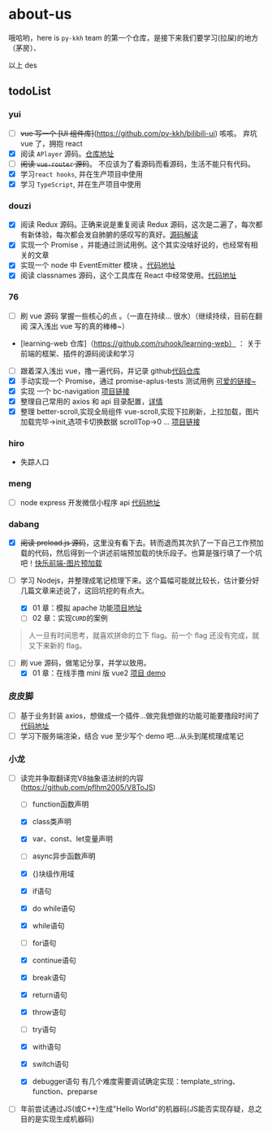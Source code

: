 # about-us

哦哈哟，here is `py-kkh` team 的第一个仓库，是接下来我们要学习(拉屎)的地方（茅房）、

以上 des

## todoList

### yui

- [ ] ~~vue 写一个 [UI 组件库]~~(https://github.com/py-kkh/bilibili-ui) 咳咳。 弃坑 vue 了，拥抱 react
- [x] 阅读 `APlayer` 源码。[仓库地址](https://github.com/miaoyuxinbaby/APlayer)
- [ ] ~~阅读 `vue-router` 源码~~。 不应该为了看源码而看源码，生活不能只有代码。
- [x] 学习`react hooks`, 并在生产项目中使用
- [x] 学习 `TypeScript`, 并在生产项目中使用

### douzi

- [x] 阅读 Redux 源码。正确来说是重复阅读 Redux 源码，这次是二遍了，每次都有新体验，每次都会发自肺腑的感叹写的真好。[源码解读](https://github.com/dongliang1993/learn-excellent-source-code/tree/master/redux%20%E6%BA%90%E7%A0%81%E5%AD%A6%E4%B9%A0)
- [x] 实现一个 Promise ，并能通过测试用例。这个其实没啥好说的，也经常有相关的文章
- [x] 实现一个 node 中 EventEmitter 模块 。[代码地址](https://github.com/dongliang1993/learn-excellent-source-code/tree/master/EventEmitter%20%E8%BD%AE%E5%AD%90)
- [x] 阅读 classnames 源码，这个工具库在 React 中经常使用。[代码地址](https://github.com/dongliang1993/learn-excellent-source-code/tree/master/classNames%20%E6%BA%90%E7%A0%81%E5%AD%A6%E4%B9%A0)

### 76

- [ ] 刷 vue 源码 掌握一些核心的点 。（一直在持续... 很水）（继续持续，目前在翻阅 深入浅出 vue 写的真的棒棒~）
- [learning-web 仓库]（https://github.com/ruhook/learning-web） ： 关于前端的框架、插件的源码阅读和学习
- [ ] 跟着深入浅出 vue，撸一遍代码，并记录 github[代码仓库](https://github.com/ruhook/myself-vue)
- [x] 手动实现一个 Promise，通过 promise-aplus-tests 测试用例 [可爱的链接~](https://github.com/ruhook/my-promise)
- [x] 实现 一个 bc-navigation [项目链接](https://github.com/ruhook/bc-navigation)
- [x] 整理自己常用的 axios 和 api 目录配置，[详情](https://github.com/ruhook/axios-myself)
- [x] 整理 better-scroll,实现全局组件 vue-scroll,实现下拉刷新，上拉加载，图片加载完毕->init,选项卡切换数据 scrollTop->0 ... [项目链接](https://github.com/ruhook/vue-scroll)

### hiro

- 失踪人口

### meng

- [ ] node express 开发微信小程序 api [代码地址](https://github.com/Wonderfour/xcx-js)

### dabang

- [x] ~~阅读 preload.js 源码~~，这里没有看下去。转而退而其次扒了一下自己工作预加载的代码，然后得到一个讲述前端预加载的快乐段子。也算是强行填了一个坑吧！[快乐前端-图片预加载](https://www.cnblogs.com/chedabang/p/10508329.html)

- [ ] 学习 Nodejs，并整理成笔记梳理下来。这个篇幅可能就比较长，估计要分好几篇文章来述说了，这回坑挖的有点大。
  - [x] 01 章：模拟 apache 功能[项目地址](https://github.com/CheDabang/blogCode/tree/master/NodeStudy/DEMO_01)
  - [ ] 02 章：实现`CURD`的案例

> 人一旦有时间思考，就喜欢拼命的立下 flag。前一个 flag 还没有完成，就又下来新的 flag。

- [ ] 刷 vue 源码，做笔记分享，并学以致用。
  - [x] 01 章：在线手撸 mini 版 vue2 [项目 demo](https://github.com/CheDabang/blogCode/tree/master/learnVue2)

### 皮皮脚

- [ ] 基于业务封装 axios，想做成一个插件...做完我想做的功能可能要撸段时间了[代码地址](https://github.com/jeodeng/jee-axios)
- [ ] 学习下服务端渲染，结合 vue 至少写个 demo 吧...从头到尾梳理成笔记

### 小龙

- [ ] 读完并争取翻译完V8抽象语法树的内容(https://github.com/pflhm2005/V8ToJS)
  - [ ] function函数声明
  - [x] class类声明
  - [x] var、const、let变量声明
  - [ ] async异步函数声明
  
  - [x] {}块级作用域
  - [x] if语句
  - [x] do while语句
  - [x] while语句
  - [ ] for语句
  - [x] continue语句
  - [x] break语句
  - [x] return语句
  - [x] throw语句
  - [ ] try语句
  - [x] with语句
  - [x] switch语句
  - [x] debugger语句
有几个难度需要调试确定实现：template_string、function、preparse
- [ ] 年前尝试通过JS(或C++)生成"Hello World"的机器码(JS能否实现存疑，总之目的是实现生成机器码)
